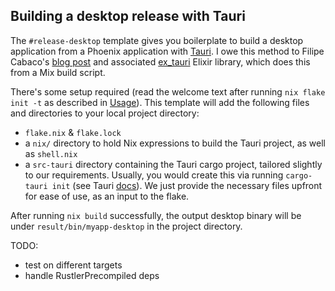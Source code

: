 ## Building a desktop release with Tauri

The `#release-desktop` template gives you boilerplate to build a desktop application from a Phoenix application with [Tauri](https://tauri.app/). I owe this method to Filipe Cabaco's [blog post](https://filipecabaco.com/post/2023-08-29_liveview_desktop_applications) and associated [ex_tauri](https://github.com/filipecabaco/ex_tauri/) Elixir library, which does this from a Mix build script.

There's some setup required (read the welcome text after running `nix flake init -t` as described in [Usage](#Usage)). This template will add the following files and directories to your local project directory:
- `flake.nix` & `flake.lock`
- a `nix/` directory to hold Nix expressions to build the Tauri project, as well as `shell.nix`
- a `src-tauri` directory containing the Tauri cargo project, tailored slightly to our requirements. Usually, you would create this via running `cargo-tauri init` (see Tauri [docs](https://tauri.app/v1/api/cli#init)). We just provide the necessary files upfront for ease of use, as an input to the flake.

After running `nix build` successfully, the output desktop binary will be under `result/bin/myapp-desktop` in the project directory.

TODO:
- test on different targets
- handle RustlerPrecompiled deps
